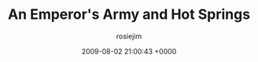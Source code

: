---
blog: travel
date: 2009-08-02 21:00:43 +0000
title: "An Emperor's Army and Hot Springs"
author: rosiejim
permalink: /china/xi'an/china-2009/three-nations/an-emperors-army-and-hot-springs/
---
